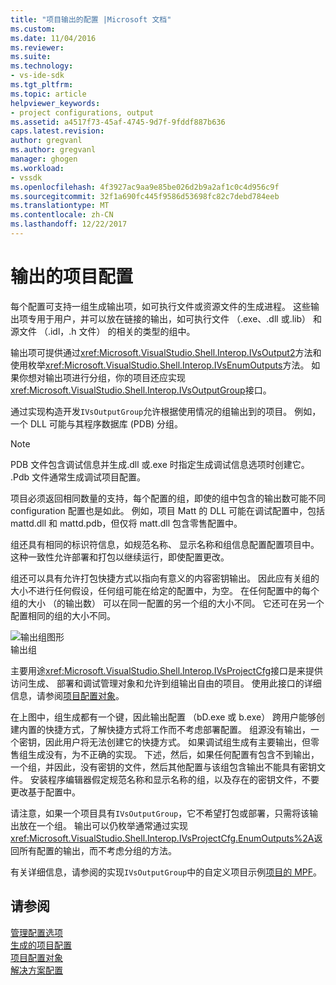 ```yaml
---
title: "项目输出的配置 |Microsoft 文档"
ms.custom: 
ms.date: 11/04/2016
ms.reviewer: 
ms.suite: 
ms.technology:
- vs-ide-sdk
ms.tgt_pltfrm: 
ms.topic: article
helpviewer_keywords:
- project configurations, output
ms.assetid: a4517f73-45af-4745-9d7f-9fddf887b636
caps.latest.revision: 
author: gregvanl
ms.author: gregvanl
manager: ghogen
ms.workload:
- vssdk
ms.openlocfilehash: 4f3927ac9aa9e85be026d2b9a2af1c0c4d956c9f
ms.sourcegitcommit: 32f1a690fc445f9586d53698fc82c7debd784eeb
ms.translationtype: MT
ms.contentlocale: zh-CN
ms.lasthandoff: 12/22/2017
---
```

# <a name="project-configuration-for-output"></a>输出的项目配置
每个配置可支持一组生成输出项，如可执行文件或资源文件的生成进程。 这些输出项专用于用户，并可以放在链接的输出，如可执行文件 （.exe、.dll 或.lib） 和源文件 （.idl，.h 文件） 的相关的类型的组中。  
  
 输出项可提供通过<xref:Microsoft.VisualStudio.Shell.Interop.IVsOutput2>方法和使用枚举<xref:Microsoft.VisualStudio.Shell.Interop.IVsEnumOutputs>方法。 如果你想对输出项进行分组，你的项目还应实现<xref:Microsoft.VisualStudio.Shell.Interop.IVsOutputGroup>接口。  
  
 通过实现构造开发`IVsOutputGroup`允许根据使用情况的组输出到的项目。 例如，一个 DLL 可能与其程序数据库 (PDB) 分组。  
  
> [!NOTE]
>  PDB 文件包含调试信息并生成.dll 或.exe 时指定生成调试信息选项时创建它。 .Pdb 文件通常生成调试项目配置。  
  
 项目必须返回相同数量的支持，每个配置的组，即使的组中包含的输出数可能不同 configuration 配置也是如此。 例如，项目 Matt 的 DLL 可能在调试配置中，包括 mattd.dll 和 mattd.pdb，但仅将 matt.dll 包含零售配置中。  
  
 组还具有相同的标识符信息，如规范名称、 显示名称和组信息配置配置项目中。 这种一致性允许部署和打包以继续运行，即使配置更改。  
  
 组还可以具有允许打包快捷方式以指向有意义的内容密钥输出。 因此应有关组的大小不进行任何假设，任何组可能在给定的配置中，为空。 在任何配置中的每个组的大小 （的输出数） 可以在同一配置的另一个组的大小不同。 它还可在另一个配置相同的组的大小不同。  
  
 ![输出组图形](../../extensibility/internals/media/vsoutputgroups.gif "vsOutputGroups")  
输出组  
  
 主要用途<xref:Microsoft.VisualStudio.Shell.Interop.IVsProjectCfg>接口是来提供访问生成、 部署和调试管理对象和允许到组输出自由的项目。 使用此接口的详细信息，请参阅[项目配置对象](../../extensibility/internals/project-configuration-object.md)。  
  
 在上图中，组生成都有一个键，因此输出配置 （bD.exe 或 b.exe） 跨用户能够创建内置的快捷方式，了解快捷方式将工作而不考虑部署配置。 组源没有输出，一个密钥，因此用户将无法创建它的快捷方式。 如果调试组生成有主要输出，但零售组生成没有，为不正确的实现。 下述，然后，如果任何配置有包含不到输出，一个组，并因此，没有密钥的文件，然后其他配置与该组包含输出不能具有密钥文件。 安装程序编辑器假定规范名称和显示名称的组，以及存在的密钥文件，不要更改基于配置中。  
  
 请注意，如果一个项目具有`IVsOutputGroup`，它不希望打包或部署，只需将该输出放在一个组。 输出可以仍枚举通常通过实现<xref:Microsoft.VisualStudio.Shell.Interop.IVsProjectCfg.EnumOutputs%2A>返回所有配置的输出，而不考虑分组的方法。  
  
 有关详细信息，请参阅的实现`IVsOutputGroup`中的自定义项目示例[项目的 MPF](http://mpfproj12.codeplex.com)。  
  
## <a name="see-also"></a>请参阅  
 [管理配置选项](../../extensibility/internals/managing-configuration-options.md)   
 [生成的项目配置](../../extensibility/internals/project-configuration-for-building.md)   
 [项目配置对象](../../extensibility/internals/project-configuration-object.md)   
 [解决方案配置](../../extensibility/internals/solution-configuration.md)